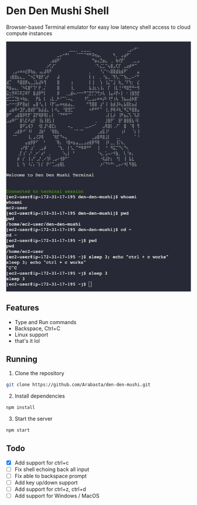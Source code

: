 # Den Den Mushi Shell
Browser-based Terminal emulator for easy low latency shell access to cloud compute instances

![demo.png](img/example.png)

## Features
- Type and Run commands
- Backspace, Ctrl+C
- Linux support
- that's it lol

## Running

1. Clone the repository
```bash
git clone https://github.com/Arabasta/den-den-mushi.git
```

2. Install dependencies
```bash
npm install
```

3. Start the server
```bash
npm start
```


## Todo
- [x] Add support for ctrl+c
- [ ] Fix shell echoing back all input 
- [ ] Fix able to backspace prompt
- [ ] Add key up/down support
- [ ] Add support for ctrl+z, ctrl+d
- [ ] Add support for Windows / MacOS
